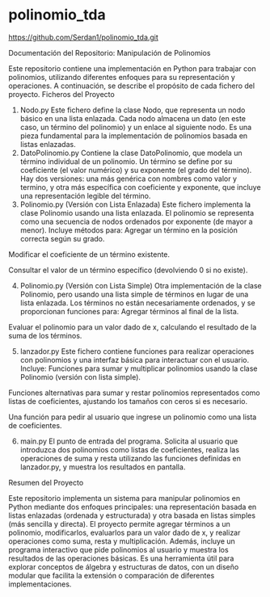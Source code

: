 # polinomio_tda

https://github.com/Serdan1/polinomio_tda.git


Documentación del Repositorio: Manipulación de Polinomios

Este repositorio contiene una implementación en Python para trabajar con polinomios, utilizando diferentes enfoques para su representación y operaciones. A continuación, se describe el propósito de cada fichero del proyecto.
Ficheros del Proyecto
1. Nodo.py
Este fichero define la clase Nodo, que representa un nodo básico en una lista enlazada. Cada nodo almacena un dato (en este caso, un término del polinomio) y un enlace al siguiente nodo. Es una pieza fundamental para la implementación de polinomios basada en listas enlazadas.
2. DatoPolinomio.py
Contiene la clase DatoPolinomio, que modela un término individual de un polinomio. Un término se define por su coeficiente (el valor numérico) y su exponente (el grado del término). Hay dos versiones: una más genérica con nombres como valor y termino, y otra más específica con coeficiente y exponente, que incluye una representación legible del término.
3. Polinomio.py (Versión con Lista Enlazada)
Este fichero implementa la clase Polinomio usando una lista enlazada. El polinomio se representa como una secuencia de nodos ordenados por exponente (de mayor a menor). Incluye métodos para:
Agregar un término en la posición correcta según su grado.

Modificar el coeficiente de un término existente.

Consultar el valor de un término específico (devolviendo 0 si no existe).

4. Polinomio.py (Versión con Lista Simple)
Otra implementación de la clase Polinomio, pero usando una lista simple de términos en lugar de una lista enlazada. Los términos no están necesariamente ordenados, y se proporcionan funciones para:
Agregar términos al final de la lista.

Evaluar el polinomio para un valor dado de x, calculando el resultado de la suma de los términos.

5. lanzador.py
Este fichero contiene funciones para realizar operaciones con polinomios y una interfaz básica para interactuar con el usuario. Incluye:
Funciones para sumar y multiplicar polinomios usando la clase Polinomio (versión con lista simple).

Funciones alternativas para sumar y restar polinomios representados como listas de coeficientes, ajustando los tamaños con ceros si es necesario.

Una función para pedir al usuario que ingrese un polinomio como una lista de coeficientes.

6. main.py
El punto de entrada del programa. Solicita al usuario que introduzca dos polinomios como listas de coeficientes, realiza las operaciones de suma y resta utilizando las funciones definidas en lanzador.py, y muestra los resultados en pantalla.



Resumen del Proyecto

Este repositorio implementa un sistema para manipular polinomios en Python mediante dos enfoques principales: una representación basada en listas enlazadas (ordenada y estructurada) y otra basada en listas simples (más sencilla y directa). El proyecto permite agregar términos a un polinomio, modificarlos, evaluarlos para un valor dado de x, y realizar operaciones como suma, resta y multiplicación. Además, incluye un programa interactivo que pide polinomios al usuario y muestra los resultados de las operaciones básicas. Es una herramienta útil para explorar conceptos de álgebra y estructuras de datos, con un diseño modular que facilita la extensión o comparación de diferentes implementaciones.

